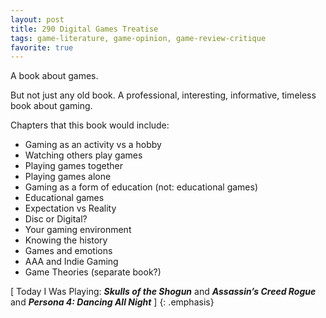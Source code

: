 ```yaml
---
layout: post
title: 290 Digital Games Treatise
tags: game-literature, game-opinion, game-review-critique
favorite: true
---
```

A book about games.

But not just any old book.  A professional, interesting, informative, timeless book about gaming.

Chapters that this book would include:

- Gaming as an activity vs a hobby
- Watching others play games
- Playing games together
- Playing games alone
- Gaming as a form of education (not: educational games)
- Educational games
- Expectation vs Reality
- Disc or Digital?
- Your gaming environment
- Knowing the history
- Games and emotions
- AAA and Indie Gaming
- Game Theories (separate book?)

[ Today I Was Playing: ***Skulls of the Shogun*** and ***Assassin’s Creed Rogue*** and ***Persona 4: Dancing All Night*** ]
{: .emphasis}

